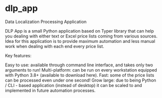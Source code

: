 # dlp_app
Data Localization Processing Application

DLP App is a small Python application based on Typer library that can help you dealing with either text or Excel price lists coming from various sources.
Idea for this application is to provide maximum automation and less manual work when dealing with each end every price list.

Key features:

Easy to use: available through command line interface, and takes only two arguments to run!
Multi-platform: can be run on every workstation equipped with Python 3.8+ (available to download here).
Fast: some of the price lists can be processed even under one second!
Grow large: due to being Python / CLI - based application (instead of desktop) it can be scaled to and implemented in future automation processes.
